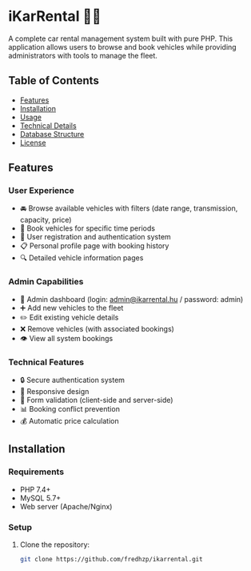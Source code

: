 # iKarRental 🚗💨

A complete car rental management system built with pure PHP. This application allows users to browse and book vehicles while providing administrators with tools to manage the fleet.

## Table of Contents
- [Features](#features)
- [Installation](#installation)
- [Usage](#usage)
- [Technical Details](#technical-details)
- [Database Structure](#database-structure)
- [License](#license)

## Features

### User Experience
- 🚘 Browse available vehicles with filters (date range, transmission, capacity, price)
- 📅 Book vehicles for specific time periods
- 👤 User registration and authentication system
- 📋 Personal profile page with booking history
- 🔍 Detailed vehicle information pages

### Admin Capabilities
- 👔 Admin dashboard (login: admin@ikarrental.hu / password: admin)
- ➕ Add new vehicles to the fleet
- ✏️ Edit existing vehicle details
- ❌ Remove vehicles (with associated bookings)
- 👁️ View all system bookings

### Technical Features
- 🔒 Secure authentication system
- 📱 Responsive design
- 📝 Form validation (client-side and server-side)
- 📊 Booking conflict prevention
- 💰 Automatic price calculation

## Installation

### Requirements
- PHP 7.4+
- MySQL 5.7+
- Web server (Apache/Nginx)

### Setup
1. Clone the repository:
   ```bash
   git clone https://github.com/fredhzp/ikarrental.git
